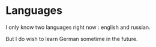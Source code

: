# Languages

I only know two languages right now : english and russian.

But I do wish to learn German sometime in the future. 